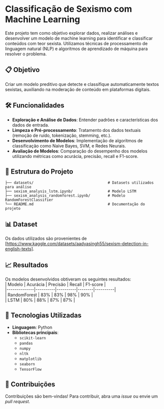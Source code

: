# Classificação de Sexismo com Machine Learning  
Este projeto tem como objetivo explorar dados, realizar análises e desenvolver um modelo de machine learning para identificar e classificar conteúdos com teor sexista. Utilizamos técnicas de processamento de linguagem natural (NLP) e algoritmos de aprendizado de máquina para resolver o problema.

## 📋 Objetivo  
Criar um modelo preditivo que detecte e classifique automaticamente textos sexistas, auxiliando na moderação de conteúdo em plataformas digitais.

## 🛠️ Funcionalidades  
- **Exploração e Análise de Dados**: Entender padrões e características dos dados de entrada.  
- **Limpeza e Pré-processamento**: Tratamento dos dados textuais (remoção de ruído, tokenização, stemming, etc.).  
- **Desenvolvimento de Modelos**: Implementação de algoritmos de classificação como Naive Bayes, SVM, e Redes Neurais.  
- **Avaliação de Modelos**: Comparação do desempenho dos modelos utilizando métricas como acurácia, precisão, recall e F1-score.  

## 📂 Estrutura do Projeto  
```plaintext
├── datasets/                                  # Datasets utilizados para análise  
├── sexism_analysis_lstm.ipynb/                # Modelo LSTM
├── sexism_analysis_randomforest.ipynb/        # Modelo RandomForestClassifier
└── README.md                                  # Documentação do projeto  
```

## 📊 Dataset  
Os dados utilizados são provenientes de [https://www.kaggle.com/datasets/aadyasingh55/sexism-detection-in-english-texts].   

## 📈 Resultados  
Os modelos desenvolvidos obtiveram os seguintes resultados:  
| Modelo       | Acurácia | Precisão | Recall | F1-score |  
|--------------|----------|----------|--------|----------|  
| RandomForest | 83%      | 83%      | 98%    | 90%      |  
| LSTM         | 80%      | 88%      | 87%    | 87%      |  

## 🔧 Tecnologias Utilizadas  
- **Linguagem**: Python  
- **Bibliotecas principais**:  
  - `scikit-learn`  
  - `pandas`  
  - `numpy`  
  - `nltk`  
  - `matplotlib`  
  - `seaborn`
  - `TensorFlow`  

## 🤝 Contribuições  
Contribuições são bem-vindas! Para contribuir, abra uma *issue* ou envie um *pull request*.  
